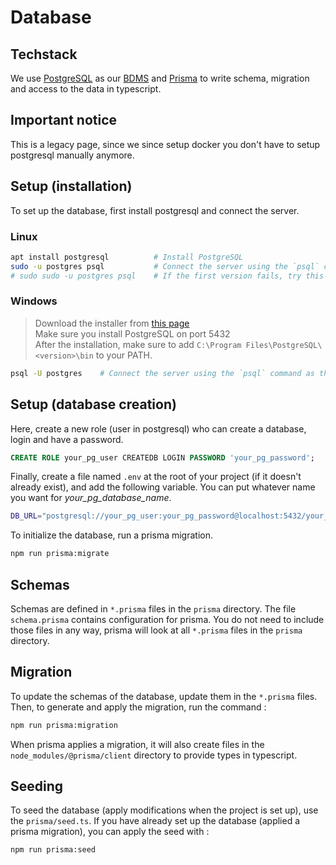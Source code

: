 # Database

## Techstack

We use [PostgreSQL](https://www.postgresql.org/) as our [BDMS](https://en.wikipedia.org/wiki/Database#Database_management_system) and [Prisma](https://www.prisma.io/) to write schema, migration and access to the data in typescript.

## Important notice

This is a legacy page, since we since setup docker you don't have to setup postgresql manually anymore.

## Setup (installation)

To set up the database, first install postgresql and connect the server.

### Linux

```bash
apt install postgresql          # Install PostgreSQL
sudo -u postgres psql           # Connect the server using the `psql` command as the `postgres` user
# sudo sudo -u postgres psql    # If the first version fails, try this one
```

### Windows

> Download the installer from [this page](https://www.postgresql.org/download/windows/)  
> Make sure you install PostgreSQL on port 5432  
> After the installation, make sure to add `C:\Program Files\PostgreSQL\<version>\bin` to your PATH.

```bash
psql -U postgres    # Connect the server using the `psql` command as the `postgres` user
```

## Setup (database creation)

Here, create a new role (user in postgresql) who can create a database, login and have a password.

```SQL
CREATE ROLE your_pg_user CREATEDB LOGIN PASSWORD 'your_pg_password';
```

Finally, create a file named `.env` at the root of your project (if it doesn't already exist), and add the following variable. You can put whatever name you want for _your_pg_database_name_.

```bash
DB_URL="postgresql://your_pg_user:your_pg_password@localhost:5432/your_pg_database_name?schema=public"
```

To initialize the database, run a prisma migration.

```bash
npm run prisma:migrate
```

## Schemas

Schemas are defined in `*.prisma` files in the `prisma` directory.
The file `schema.prisma` contains configuration for prisma.
You do not need to include those files in any way, prisma will look at all `*.prisma` files in the `prisma` directory.

## Migration

To update the schemas of the database, update them in the `*.prisma` files. Then, to generate and apply the migration, run the command :

```bash
npm run prisma:migration
```

When prisma applies a migration, it will also create files in the `node_modules/@prisma/client` directory to provide types in typescript.

## Seeding

To seed the database (apply modifications when the project is set up), use the `prisma/seed.ts`.
If you have already set up the database (applied a prisma migration), you can apply the seed with :

```bash
npm run prisma:seed
```
